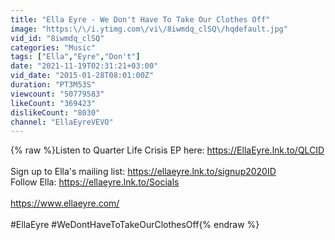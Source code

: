 ```yaml
---
title: "Ella Eyre - We Don't Have To Take Our Clothes Off"
image: "https:\/\/i.ytimg.com\/vi\/8iwmdq_clSQ\/hqdefault.jpg"
vid_id: "8iwmdq_clSQ"
categories: "Music"
tags: ["Ella","Eyre","Don't"]
date: "2021-11-19T02:31:21+03:00"
vid_date: "2015-01-28T08:01:00Z"
duration: "PT3M53S"
viewcount: "50779583"
likeCount: "369423"
dislikeCount: "8030"
channel: "EllaEyreVEVO"
---
```

{% raw %}Listen to Quarter Life Crisis EP here: <a rel="nofollow" target="blank" href="https://EllaEyre.lnk.to/QLCID">https://EllaEyre.lnk.to/QLCID</a><br /><br />Sign up to Ella's mailing list: <a rel="nofollow" target="blank" href="https://ellaeyre.lnk.to/signup2020ID">https://ellaeyre.lnk.to/signup2020ID</a><br />Follow Ella: <a rel="nofollow" target="blank" href="https://ellaeyre.lnk.to/Socials">https://ellaeyre.lnk.to/Socials</a><br /> <br /><a rel="nofollow" target="blank" href="https://www.ellaeyre.com/">https://www.ellaeyre.com/</a><br /><br />#EllaEyre #WeDontHaveToTakeOurClothesOff{% endraw %}
